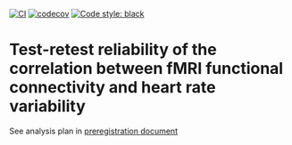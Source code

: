 [![CI](https://github.com/htwangtw/physiogradient/actions/workflows/main.yml/badge.svg)](https://github.com/htwangtw/physiogradient/actions/workflows/main.yml)
[![codecov](https://codecov.io/gh/htwangtw/physiogradient/branch/main/graph/badge.svg?token=kwf3L4PPyE)](https://codecov.io/gh/htwangtw/physiogradient)
[![Code style: black](https://img.shields.io/badge/code%20style-black-000000.svg)](https://github.com/psf/black)
# Test-retest reliability of the correlation between fMRI functional connectivity and heart rate variability
See analysis plan in [preregistration document](results/preregisteration.md)
